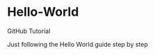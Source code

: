 # Hello-World
GitHub Tutorial

Just following the Hello World guide step by step

[logo]: ../sample.jpg "Sample Image"
